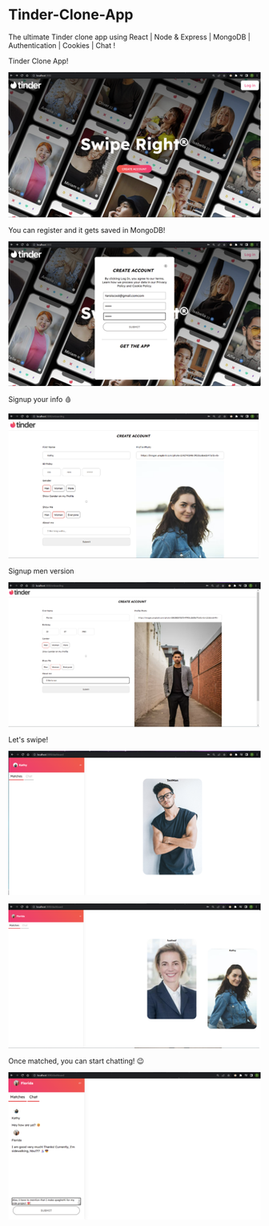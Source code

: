 # Tinder-Clone-App
The ultimate Tinder clone app using React | Node & Express | MongoDB | Authentication | Cookies | Chat !

Tinder Clone App!

![alt text](https://github.com/taroserigano/Tinder-Clone-App/blob/main/images/front.png)

You can register and it gets saved in MongoDB!

![alt text](https://github.com/taroserigano/Tinder-Clone-App/blob/main/images/register.png)

Signup your info 🩸

![alt text](https://github.com/taroserigano/Tinder-Clone-App/blob/main/images/signup.png)

Signup men version

![alt text](https://github.com/taroserigano/Tinder-Clone-App/blob/main/images/mansignup.png)

Let's swipe!

![alt text](https://github.com/taroserigano/Tinder-Clone-App/blob/main/images/matching.png)


![alt text](https://github.com/taroserigano/Tinder-Clone-App/blob/main/images/swiperight.png)

Once matched, you can start chatting! 😉

![alt text](https://github.com/taroserigano/Tinder-Clone-App/blob/main/images/chat.png)

